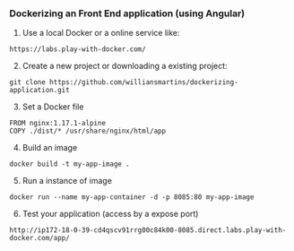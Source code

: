 ### Dockerizing an Front End application (using Angular)

1. Use a local Docker or a online service like:
```
https://labs.play-with-docker.com/
```

2. Create a new project or downloading a existing project:
```
git clone https://github.com/williansmartins/dockerizing-application.git
```

3. Set a Docker file
```
FROM nginx:1.17.1-alpine
COPY ./dist/* /usr/share/nginx/html/app
```

4. Build an image
```
docker build -t my-app-image .
```

5. Run a instance of image
```
docker run --name my-app-container -d -p 8085:80 my-app-image
```

6. Test your application (access by a expose port)
```
http://ip172-18-0-39-cd4qscv91rrg00c84k00-8085.direct.labs.play-with-docker.com/app/
```
